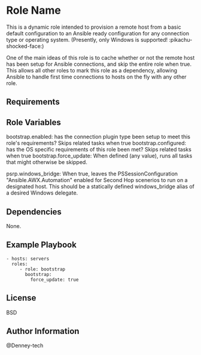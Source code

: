 Role Name
=========

This is a dynamic role intended to provision a remote host from a basic default configuration to an Ansible ready configuration for any connection type or operating system.
(Presently, only Windows is supported! :pikachu-shocked-face:)

One of the main ideas of this role is to cache whether or not the remote host has been setup for Ansible connections, and skip the entire role when true. This allows all other roles to mark this role as a dependency, allowing Ansible to handle first time connections to hosts on the fly with any other role.

Requirements
------------


Role Variables
--------------

bootstrap.enabled: has the connection plugin type been setup to meet this role's requirements? Skips related tasks when true
bootstrap.configured: has the OS specific requirements of this role been met? Skips related tasks when true
bootstrap.force_update: When defined (any value), runs all tasks that might otherwise be skipped.

psrp.windows_bridge: When true, leaves the PSSessionConfiguration "Ansible.AWX.Automation" enabled for Second Hop scenerios to run on a designated host. This should be a statically defined windows_bridge alias of a desired Windows delegate.

Dependencies
------------

None.

Example Playbook
----------------

    - hosts: servers
      roles:
         - role: bootstrap
           bootstrap:
             force_update: true

License
-------

BSD

Author Information
------------------

@Denney-tech
